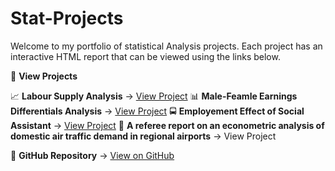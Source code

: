 # Stat-Projects

Welcome to my portfolio of statistical Analysis projects. Each project has an interactive HTML report that can be viewed using the links below.

🔗 **View Projects**

📈 **Labour Supply Analysis** → [View Project](https://bahar2023.github.io/Stat-Projects/Project1/)
📊 **Male-Feamle Earnings Differentials Analysis** → [View Project](https://bahar2023.github.io/Stat-Projects/Project3/)
🚍 **Employement Effect of Social Assistant** → [View Project](https://bahar2023.github.io/Stat-Projects/Project4/)
🛒 **A referee report on an econometric analysis of domestic air traffic demand in regional airports** → View Project

📂 **GitHub Repository** → [View on GitHub](https://github.com/bahar2023/Stat-Projects)
